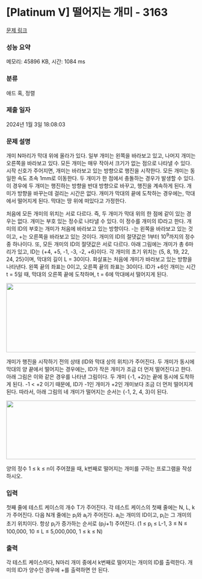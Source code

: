 # [Platinum V] 떨어지는 개미 - 3163 

[문제 링크](https://www.acmicpc.net/problem/3163) 

### 성능 요약

메모리: 45896 KB, 시간: 1084 ms

### 분류

애드 혹, 정렬

### 제출 일자

2024년 1월 3일 18:08:03

### 문제 설명

<p>개미 N마리가 막대 위에 올라가 있다. 일부 개미는 왼쪽을 바라보고 있고, 나머지 개미는 오른쪽을 바라보고 있다. 모든 개미는 매우 작아서 크기가 없는 점으로 나타낼 수 있다. 시작 신호가 주어지면, 개미는 바라보고 있는 방향으로 행진을 시작한다. 모든 개미는 동일한 속도 초속 1mm로 이동한다. 두 개미가 한 점에서 충돌하는 경우가 발생할 수 있다. 이 경우에 두 개미는 행진하는 방향을 반대 방향으로 바꾸고, 행진을 계속하게 된다. 개미가 방향을 바꾸는데 걸리는 시간은 없다. 개미가 막대의 끝에 도착하는 경우에는, 막대에서 떨어지게 된다. 막대는 땅 위에 떠있다고 가정한다.</p>

<p>처음에 모든 개미의 위치는 서로 다르다. 즉, 두 개미가 막대 위의 한 점에 같이 있는 경우는 없다. 개미는 부호 있는 정수로 나타낼 수 있다. 이 정수를 개미의 ID라고 한다. 개미의 ID의 부호는 개미가 처음에 바라보고 있는 방향이다. -는 왼쪽을 바라보고 있는 것이고, +는 오른쪽을 바라보고 있는 것이다. 개미의 ID의 절댓값은 1부터 10<sup>9</sup>까지의 정수 중 하나이다. 또, 모든 개미의 ID의 절댓값은 서로 다르다. 아래 그림에는 개미가 총 6마리가 있고, ID는 {+4, +5, -1, -3, -2, +6}이다. 각 개미의 초기 위치는 {5, 8, 19, 22, 24, 25}이며, 막대의 길이 L = 30이다. 화살표는 처음에 개미가 바라보고 있는 방향을 나타낸다. 왼쪽 끝의 좌표는 0이고, 오른쪽 끝의 좌표는 30이다. ID가 +6인 개미는 시간 t = 5일 때, 막대의 오른쪽 끝에 도착하며, t = 6에 막대에서 떨어지게 된다.</p>

<p><img alt="" src="https://www.acmicpc.net/upload/images/ant1(1).png" style="height:184px; width:646px"></p>

<p>개미가 행진을 시작하기 전의 상태 (ID와 막대 상의 위치)가 주어진다. 두 개미가 동시에 막대의 양 끝에서 떨어지는 경우에는, ID가 작은 개미가 조금 더 먼저 떨어진다고 한다. 아래 그림은 이와 같은 경우를 나타낸 그림이다. 두 개미 {-1, +2}는 끝에 동시에 도착하게 된다. -1 < +2 이기 때문에, ID가 -1인 개미가 +2인 개미보다 조금 더 먼저 떨어지게 된다. 따라서, 아래 그림의 네 개미가 떨어지는 순서는 {-1, 2, 4, 3}이 된다.</p>

<p><img alt="" src="https://www.acmicpc.net/upload/images/ant2(1).png" style="height:156px; width:539px"></p>

<p>양의 정수 1 ≤ k ≤ n이 주어졌을 때, k번째로 떨어지는 개미를 구하는 프로그램을 작성하시오.</p>

### 입력 

 <p>첫째 줄에 테스트 케이스의 개수 T가 주어진다. 각 테스트 케이스의 첫째 줄에는 N, L, k가 주어진다. 다음 N개 줄에는 p<sub>i</sub>와 a<sub>i</sub>가 주어진다. a<sub>i</sub>는 개미의 ID이고, p<sub>i</sub>는 그 개미의 초기 위치이다. 항상 p<sub>i</sub>가 증가하는 순서로 (p<sub>i</sub><p<sub>i+1</sub>) 주어진다. (1 ≤ p<sub>i</sub> ≤ L-1, 3 ≤ N ≤ 100,000, 10 ≤ L ≤ 5,000,000, 1 ≤ k ≤ N)</p>

### 출력 

 <p>각 테스트 케이스마다, N마리 개미 중에서 k번째로 떨어지는 개미의 ID를 출력한다. 개미의 ID가 양수인 경우에 +를 출력하면 안 된다.</p>

